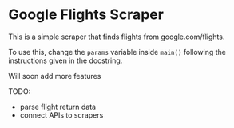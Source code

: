# Google Flights Scraper

This is a simple scraper that finds flights from google.com/flights.

To use this, change the `params` variable inside `main()` following the instructions given in the docstring.

Will soon add more features


TODO:
- parse flight return data
- connect APIs to scrapers